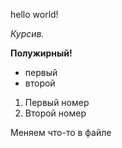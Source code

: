 hello world!

*Курсив.*

**Полужирный!**

* первый
* второй

1. Первый номер
2. Второй номер

Меняем что-то в файле